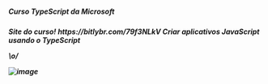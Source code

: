 <h5>Curso TypeScript da Microsoft <h5>  
Site do curso! https://bitlybr.com/79f3NLkV
Criar aplicativos JavaScript usando o TypeScript 
  
\o/  

![image](https://external-content.duckduckgo.com/iu/?u=https%3A%2F%2Fmedia.boingboing.net%2Fwp-content%2Fuploads%2F2015%2F11%2Ftesting.gif&f=1&nofb=1)

